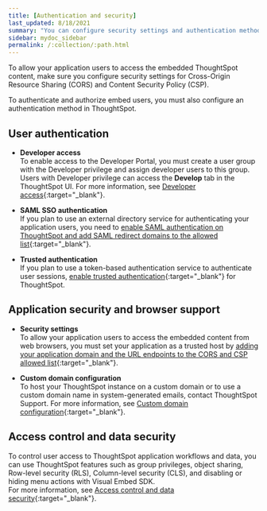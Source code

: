 ```yaml
---
title: [Authentication and security]
last_updated: 8/18/2021
summary: "You can configure security settings and authentication methods for an embedded ThoughtSpot instance."
sidebar: mydoc_sidebar
permalink: /:collection/:path.html
---
```


To allow your application users to access the embedded ThoughtSpot content, make sure you configure security settings for Cross-Origin Resource Sharing (CORS) and Content Security Policy (CSP).

To authenticate and authorize embed users, you must also configure an authentication method in ThoughtSpot.

## User authentication

- **Developer access**                                                               
  To enable access to the Developer Portal, you must create a user group with the Developer privilege and assign developer users to this group. Users with Developer privilege can access the **Develop** tab in the ThoughtSpot UI. For more information, see [Developer access](https://docs.thoughtspot.com/visual-embed-sdk/release/en/?pageid=developer-access){:target="_blank"}.

- **SAML SSO authentication**                                                       
  If you plan to use an external directory service for authenticating your application users, you need to [enable SAML authentication on ThoughtSpot and add SAML redirect domains to the allowed list](https://docs.thoughtspot.com/visual-embed-sdk/release/en/?pageid=saml-sso){:target="_blank"}.

- **Trusted authentication**  
  If you plan to use a token-based authentication service to authenticate user sessions, [enable trusted authentication](https://docs.thoughtspot.com/visual-embed-sdk/release/en/?pageid=trusted-auth){:target="_blank"} for ThoughtSpot.

## Application security and browser support

- **Security settings**                                                             
  To allow your application users to access the embedded content from web browsers, you must set your application as a trusted host by [adding your application domain and the URL endpoints to the CORS and CSP allowed list](https://docs.thoughtspot.com/visual-embed-sdk/release/en/?pageid=security-settings){:target="_blank"}.

- **Custom domain configuration**                                                  
  To host your ThoughtSpot instance on a custom domain or to use a custom domain name in system-generated emails, contact ThoughtSpot Support. For more information, see [Custom domain configuration](https://docs.thoughtspot.com/visual-embed-sdk/release/en/?pageid=custom-domain-config){:target="_blank"}.


## Access control and data security

To control user access to ThoughtSpot application workflows and data, you can use  ThoughtSpot features such as group privileges, object sharing, Row-level security (RLS), Column-level security (CLS), and disabling or hiding menu actions with Visual Embed SDK.  
For more information, see [Access control and data security](https://docs.thoughtspot.com/visual-embed-sdk/release/en/?pageid=embed-object-access){:target="_blank"}.
